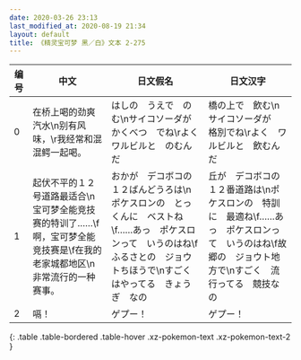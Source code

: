 ```yaml
---
date: 2020-03-26 23:13
last_modified_at: 2020-08-19 21:34
layout: default
title: 《精灵宝可梦 黑／白》文本 2-275
---
```

| 编号 | 中文 | 日文假名 | 日文汉字 |
| ---- | ---- | ---- | --- |
| 0 | 在桥上喝的劲爽汽水\n别有风味，\r我经常和混混鳄一起喝。 | はしの　うえで　のむ\nサイコソーダが　かくべつ　でね\rよく　ワルビルと　のむんだ | 橋の上で　飲む\nサイコソーダが　格別でね\rよく　ワルビルと　飲むんだ |
| 1 | 起伏不平的１２号道路最适合\n宝可梦全能竞技赛的特训了……\f啊，宝可梦全能竞技赛是\f在我的老家城都地区\n非常流行的一种赛事。 | おかが　デコボコの　１２ばんどうろは\nポケスロンの　とっくんに　ベストね\f……あっ　ポケスロンって　いうのはね\fふるさとの　ジョウトちほうで\nすごく　はやってる　きょうぎ　なの | 丘が　デコボコの　１２番道路は\nポケスロンの　特訓に　最適ね\f……あっ　ポケスロンって　いうのはね\f故郷の　ジョウト地方で\nすごく　流行ってる　競技なの |
| 2 | 嗝！ | ゲプー！ | ゲプー！ |
{: .table .table-bordered .table-hover .xz-pokemon-text .xz-pokemon-text-2 }